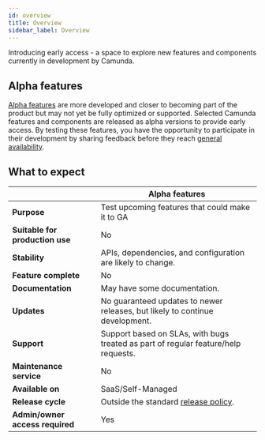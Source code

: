 ```yaml
---
id: overview
title: Overview
sidebar_label: Overview
---
```


Introducing early access - a space to explore new features and components currently in development by Camunda.

<!--- (REMOVED until experimental features are added)

Early access includes two categories of features:

## Experimental features

Experimental features are very early-stage ideas and functionalities under exploration. This allows Camunda to innovate quickly and test new concepts.

You can test out these features and provide additional feedback to help Camunda understand how they perform in real-world scenarios.

:::note
These features may be unstable, and subject to significant changes or removal.
::: --->

## Alpha features

[Alpha features](/components/early-access/alpha/alpha-features.md) are more developed and closer to becoming part of the product but may not yet be fully optimized or supported. Selected Camunda features and components are released as alpha versions to provide early access. By testing these features, you have the opportunity to participate in their development by sharing feedback before they reach [general availability](/reference/release-policy.md#general-availability-ga).

## What to expect

|                                    | Alpha features                                                                     |
| ---------------------------------- | ---------------------------------------------------------------------------------- |
| <b>Purpose</b>                     | Test upcoming features that could make it to GA                                    |
| <b>Suitable for production use</b> | No                                                                                 |
| <b>Stability</b>                   | APIs, dependencies, and configuration are likely to change.                        |
| <b>Feature complete</b>            | No                                                                                 |
| <b>Documentation</b>               | May have some documentation.                                                       |
| <b>Updates</b>                     | No guaranteed updates to newer releases, but likely to continue development.       |
| <b>Support</b>                     | Support based on SLAs, with bugs treated as part of regular feature/help requests. |
| <b>Maintenance service</b>         | No                                                                                 |
| <b>Available on</b>                | SaaS/Self-Managed                                                                  |
| <b>Release cycle</b>               | Outside the standard [release policy](/reference/release-policy.md).               |
| <b>Admin/owner access required</b> | Yes                                                                                |
